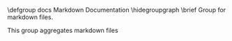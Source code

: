\defgroup docs Markdown Documentation
\hidegroupgraph
\brief Group for markdown files.

This group aggregates markdown files